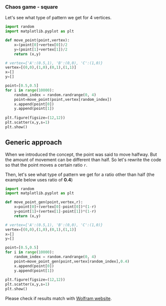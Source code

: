 ### Chaos game - square

Let's see what type of pattern we get for 4 vertices.

```python
import random
import matplotlib.pyplot as plt

def move_point(point,vertex):
    x=(point[0]+vertex[0])/2
    y=(point[1]+vertex[1])/2
    return (x,y)

# vertex={'A':(0.5,1), 'B':(0,0), 'C':(1,0)}
vertex=[(0,0),(1,0),(0,1),(1,1)]
x=[]
y=[]

point=[0.5,0.5]
for i in range(10000):
    random_index = random.randrange(0, 4)
    point=move_point(point,vertex[random_index])
    x.append(point[0])
    y.append(point[1])
    
plt.figure(figsize=(12,12))
plt.scatter(x,y,s=1)
plt.show()
```

## Generic approach

When we introduced the concept, the point was said to move halfway. But the amount of movement can be different than half. So let's rewrite the code so that the point moves a certain ratio `r`. 

Then, let's see what type of pattern we get for a ratio other than half (the example below uses ratio of **0.4**)

```python
import random
import matplotlib.pyplot as plt

def move_point_gen(point,vertex,r):
    x=point[0]+(vertex[0]-point[0])*(1-r)
    y=point[1]+(vertex[1]-point[1])*(1-r)
    return (x,y)

# vertex={'A':(0.5,1), 'B':(0,0), 'C':(1,0)}
vertex=[(0,0),(1,0),(0,1),(1,1)]
x=[]
y=[]

point=[0.5,0.5]
for i in range(10000):
    random_index = random.randrange(0, 4)
    point=move_point_gen(point,vertex[random_index],0.4)
    x.append(point[0])
    y.append(point[1])
    
plt.figure(figsize=(12,12))
plt.scatter(x,y,s=1)
plt.show()
```


Please check if results match with [Wolfram website](http://mathworld.wolfram.com/ChaosGame.html).
